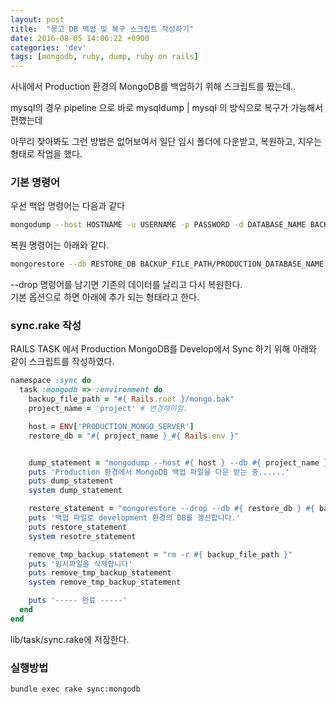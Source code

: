 ```yaml
---
layout: post
title:  "몽고 DB 백업 및 복구 스크립트 작성하기"
date: 2016-08-05 14:06:22 +0900
categories: 'dev'
tags: [mongodb, ruby, dump, ruby on rails]
---
```


사내에서 Production 환경의 MongoDB를 백업하기 위해 스크립트를 짰는데..

mysql의 경우 pipeline 으로 바로 mysqldump \| mysql 의 방식으로 복구가 가능해서 편했는데

아무리 찾아봐도 그런 방법은 없어보여서 일단 임시 폴더에 다운받고, 복원하고, 지우는 형태로 작업을 했다.

### 기본 명령어

우선 백업 명령어는 다음과 같다

```bash
mongodump --host HOSTNAME -u USERNAME -p PASSWORD -d DATABASE_NAME BACKUP_FILE_PATH
```

복원 명령어는 아래와 같다.

```bash
mongorestore --db RESTORE_DB BACKUP_FILE_PATH/PRODUCTION_DATABASE_NAME
```

--drop 명령어를 남기면 기존의 데이터를 날리고 다시 복원한다.<br/>
기본 옵션으로 하면 아래에 추가 되는 형태라고 한다.

### sync.rake 작성

RAILS TASK 에서 Production MongoDB를 Develop에서 Sync 하기 위해 아래와 같이 스크립트를 작성하였다.

```ruby
namespace :sync do
  task :mongodb => :environment do
    backup_file_path = "#{ Rails.root }/mongo.bak"
    project_name = 'project' # 변경해야함.

    host = ENV['PRODUCTION_MONGO_SERVER']
    restore_db = "#{ project_name }_#{ Rails.env }"


    dump_statement = "mongodump --host #{ host } --db #{ project_name }_production --out #{ backup_file_path }"
    puts 'Production 환경에서 MongoDB 백업 파일을 다운 받는 중......'
    puts dump_statement
    system dump_statement

    restore_statement = "mongorestore --drop --db #{ restore_db } #{ backup_file_path }/#{project_name}_production"
    puts '백업 파일로 development 환경의 DB를 갱신합니다.'
    puts restore_statement
    system resotre_statement

    remove_tmp_backup_statement = "rm -r #{ backup_file_path }"
    puts '임시파일을 삭제합니다'
    puts remove_tmp_backup_statement
    system remove_tmp_backup_statement

    puts '----- 완료 -----'
  end
end
```

lib/task/sync.rake에 저장한다.

### 실행방법

```bash
bundle exec rake sync:mongodb
```
